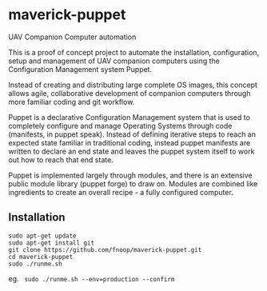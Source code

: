 # maverick-puppet
UAV Companion Computer automation

This is a proof of concept project to automate the installation, configuration, setup and management of UAV companion computers using the Configuration Management system Puppet.

Instead of creating and distributing large complete OS images, this concept allows agile, collaborative development of companion computers through more familiar coding and git workflow.

Puppet is a declarative Configuration Management system that is used to completely configure and manage Operating Systems through code (manifests, in puppet speak).  Instead of defining iterative steps to reach an expected state familiar in traditional coding, instead puppet manifests are written to declare an end state and leaves the puppet system itself to work out how to reach that end state.

Puppet is implemented largely through modules, and there is an extensive public module library (puppet forge) to draw on.  Modules are combined like ingredients to create an overall recipe - a fully configured computer.

Installation
------------
```
sudo apt-get update
sudo apt-get install git
git clone https://github.com/fnoop/maverick-puppet.git
cd maverick-puppet
sudo ./runme.sh
```
eg. ``` sudo ./runme.sh --env=production --confirm```
